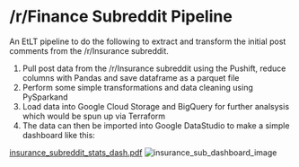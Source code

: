 # /r/Finance Subreddit Pipeline

An EtLT pipeline to do the following to extract and transform the initial post comments from the /r/Insurance subreddit.

1) Pull post data from the /r/Insurance subreddit using the Pushift, reduce columns with Pandas and save dataframe as a parquet file
2) Perform some simple transformations and data cleaning using PySparkand 
3) Load data into Google Cloud Storage and BigQuery for further analsysis which would be spun up via Terraform
4) The data can then be imported into Google DataStudio to make a simple dashboard like this:


[insurance_subreddit_stats_dash.pdf](https://github.com/jluera/finance_sub_pipeline/files/9134594/insurance_subreddit_stats_dash.pdf)
![insurance_sub_dashboard_image](https://user-images.githubusercontent.com/367461/179586842-8f60e9a3-0fa9-4c08-9705-528d58c1cf09.png)
